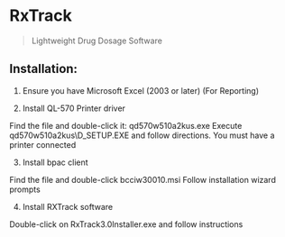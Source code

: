 RxTrack
=======

> Lightweight Drug Dosage Software



Installation:
-------------

1.  Ensure you have Microsoft Excel (2003 or later) (For Reporting)

2.  Install QL-570 Printer driver

Find the file and double-click it: qd570w510a2kus.exe
Execute qd570w510a2kus\D_SETUP.EXE and follow directions.  You must have a printer connected

3.  Install bpac client

Find the file and double-click bcciw30010.msi
Follow installation wizard prompts

4.  Install RXTrack software

Double-click on RxTrack3.0Installer.exe and follow instructions
